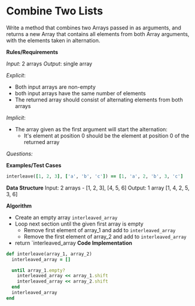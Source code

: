 # Combine Two Lists

Write a method that combines two Arrays passed in as arguments, and returns a new Array that contains all elements from both Array arguments, with the elements taken in alternation.

**Rules/Requirements**

_Input_: 2 arrays
_Output_:  single array

_Explicit_:
- Both input arrays are non-empty
- both input arrays have the same number of elements
- The returned array should consist of alternating elements from both arrays

_Implicit_:
- The array given as the first argument will start the alternation:
  - It's element at position 0 should be the element at position 0 of the returned array

_Questions:_


**Examples/Test Cases**

```ruby
interleave([1, 2, 3], ['a', 'b', 'c']) == [1, 'a', 2, 'b', 3, 'c']
```

**Data Structure**
Input: 2 arrays - [1, 2, 3], [4, 5, 6]
Output: 1 array [1, 4, 2, 5, 3, 6]

**Algorithm**
- Create an empty array `interleaved_array`
- Loop next section until the given first array is empty
  - Remove first element of array_1 and add to `interleaved_array`
  - Remove the first element of array_2 and add to `interleaved_array`
- return `interleaved_array
**Code Implementation**

```ruby
def interleave(array_1, array_2)
  interleaved_array = []

  until array_1.empty?
    interleaved_array << array_1.shift
    interleaved_array << array_2.shift
  end
  interleaved_array
end
```

